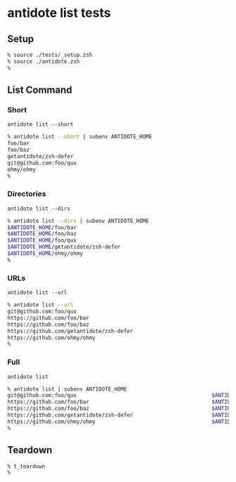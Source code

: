 # antidote list tests

## Setup

```zsh
% source ./tests/_setup.zsh
% source ./antidote.zsh
%
```

## List Command

### Short

`antidote list --short`

```zsh
% antidote list --short | subenv ANTIDOTE_HOME
foo/bar
foo/baz
getantidote/zsh-defer
git@github.com:foo/qux
ohmy/ohmy
%
```

### Directories

`antidote list --dirs`

```zsh
% antidote list --dirs | subenv ANTIDOTE_HOME
$ANTIDOTE_HOME/foo/bar
$ANTIDOTE_HOME/foo/baz
$ANTIDOTE_HOME/foo/qux
$ANTIDOTE_HOME/getantidote/zsh-defer
$ANTIDOTE_HOME/ohmy/ohmy
%
```

### URLs

`antidote list --url`

```zsh
% antidote list --url
git@github.com:foo/qux
https://github.com/foo/bar
https://github.com/foo/baz
https://github.com/getantidote/zsh-defer
https://github.com/ohmy/ohmy
%
```

### Full

`antidote list`

```zsh
% antidote list | subenv ANTIDOTE_HOME
git@github.com:foo/qux                                           $ANTIDOTE_HOME/foo/qux
https://github.com/foo/bar                                       $ANTIDOTE_HOME/foo/bar
https://github.com/foo/baz                                       $ANTIDOTE_HOME/foo/baz
https://github.com/getantidote/zsh-defer                         $ANTIDOTE_HOME/getantidote/zsh-defer
https://github.com/ohmy/ohmy                                     $ANTIDOTE_HOME/ohmy/ohmy
%
```

## Teardown

```zsh
% t_teardown
%
```
